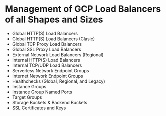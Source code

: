 # Management of GCP Load Balancers of all Shapes and Sizes

- Global HTTP(S) Load Balancers
- Global HTTP(S) Load Balancers (Clasic)
- Global TCP Proxy Load Balancers
- Global SSL Proxy Load Balancers
- External Network Load Balancers (Regional)
- Internal HTTP(S) Load Balancers
- Internal TCP/UDP Load Balancers
- Serverless Network Endpoint Groups
- Internet Network Endpoint Groups
- Healthchecks (Global, Regional, and Legacy)
- Instance Groups
- Instance Group Named Ports
- Target Groups
- Storage Buckets & Backend Buckets
- SSL Certificates and Keys
